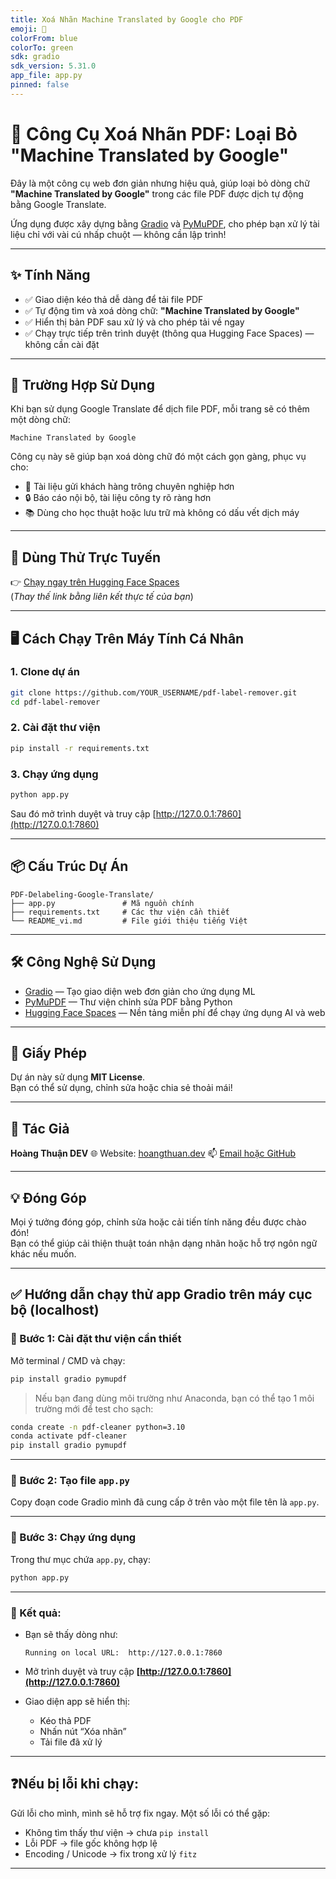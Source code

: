 ```yaml
---
title: Xoá Nhãn Machine Translated by Google cho PDF
emoji: 🧹
colorFrom: blue
colorTo: green
sdk: gradio
sdk_version: 5.31.0
app_file: app.py
pinned: false
---
```


# 🧹 Công Cụ Xoá Nhãn PDF: Loại Bỏ "Machine Translated by Google"

Đây là một công cụ web đơn giản nhưng hiệu quả, giúp loại bỏ dòng chữ **"Machine Translated by Google"** trong các file PDF được dịch tự động bằng Google Translate.

Ứng dụng được xây dựng bằng [Gradio](https://www.gradio.app/) và [PyMuPDF](https://pymupdf.readthedocs.io/en/latest/), cho phép bạn xử lý tài liệu chỉ với vài cú nhấp chuột — không cần lập trình!

---

## ✨ Tính Năng

- ✅ Giao diện kéo thả dễ dàng để tải file PDF
- ✅ Tự động tìm và xoá dòng chữ: **"Machine Translated by Google"**
- ✅ Hiển thị bản PDF sau xử lý và cho phép tải về ngay
- ✅ Chạy trực tiếp trên trình duyệt (thông qua Hugging Face Spaces) — không cần cài đặt

---

## 📌 Trường Hợp Sử Dụng

Khi bạn sử dụng Google Translate để dịch file PDF, mỗi trang sẽ có thêm một dòng chữ:

```
Machine Translated by Google
```

Công cụ này sẽ giúp bạn xoá dòng chữ đó một cách gọn gàng, phục vụ cho:

- 📄 Tài liệu gửi khách hàng trông chuyên nghiệp hơn
- 🔒 Báo cáo nội bộ, tài liệu công ty rõ ràng hơn
- 📚 Dùng cho học thuật hoặc lưu trữ mà không có dấu vết dịch máy

---

## 🚀 Dùng Thử Trực Tuyến

👉 [Chạy ngay trên Hugging Face Spaces](https://huggingface.co/spaces/YOUR_USERNAME/xoa-nhan-pdf)  
(*Thay thế link bằng liên kết thực tế của bạn*)

---

## 🖥️ Cách Chạy Trên Máy Tính Cá Nhân

### 1. Clone dự án
```bash
git clone https://github.com/YOUR_USERNAME/pdf-label-remover.git
cd pdf-label-remover
```

### 2. Cài đặt thư viện
```bash
pip install -r requirements.txt
```

### 3. Chạy ứng dụng
```bash
python app.py
```

Sau đó mở trình duyệt và truy cập [http://127.0.0.1:7860](http://127.0.0.1:7860)

---

## 📦 Cấu Trúc Dự Án

```
PDF-Delabeling-Google-Translate/
├── app.py               # Mã nguồn chính
├── requirements.txt     # Các thư viện cần thiết
└── README_vi.md         # File giới thiệu tiếng Việt
```

---

## 🛠️ Công Nghệ Sử Dụng

- [Gradio](https://gradio.app) — Tạo giao diện web đơn giản cho ứng dụng ML
- [PyMuPDF](https://pymupdf.readthedocs.io/) — Thư viện chỉnh sửa PDF bằng Python
- [Hugging Face Spaces](https://huggingface.co/spaces) — Nền tảng miễn phí để chạy ứng dụng AI và web

---

## 🤝 Giấy Phép

Dự án này sử dụng **MIT License**.  
Bạn có thể sử dụng, chỉnh sửa hoặc chia sẻ thoải mái!

---

## 👤 Tác Giả

**Hoàng Thuận DEV**
🌐 Website: [hoangthuan.dev](https://hoangthuan.dev)
📫 [Email hoặc GitHub](https://github.com/hoangthuan-dev)

---

## 💡 Đóng Góp

Mọi ý tưởng đóng góp, chỉnh sửa hoặc cải tiến tính năng đều được chào đón!  
Bạn có thể giúp cải thiện thuật toán nhận dạng nhãn hoặc hỗ trợ ngôn ngữ khác nếu muốn.

---

## ✅ Hướng dẫn chạy thử app Gradio trên máy cục bộ (localhost)

### 🧩 Bước 1: Cài đặt thư viện cần thiết

Mở terminal / CMD và chạy:

```bash
pip install gradio pymupdf
```

> Nếu bạn đang dùng môi trường như Anaconda, bạn có thể tạo 1 môi trường mới để test cho sạch:

```bash
conda create -n pdf-cleaner python=3.10
conda activate pdf-cleaner
pip install gradio pymupdf
```

---

### 🧩 Bước 2: Tạo file `app.py`

Copy đoạn code Gradio mình đã cung cấp ở trên vào một file tên là `app.py`.

---

### 🧩 Bước 3: Chạy ứng dụng

Trong thư mục chứa `app.py`, chạy:

```bash
python app.py
```

---

### 🧪 Kết quả:

* Bạn sẽ thấy dòng như:

  ```
  Running on local URL:  http://127.0.0.1:7860
  ```

* Mở trình duyệt và truy cập **[http://127.0.0.1:7860](http://127.0.0.1:7860)**

* Giao diện app sẽ hiển thị:

  * Kéo thả PDF
  * Nhấn nút “Xóa nhãn”
  * Tải file đã xử lý

---

## ❓Nếu bị lỗi khi chạy:

Gửi lỗi cho mình, mình sẽ hỗ trợ fix ngay. Một số lỗi có thể gặp:

* Không tìm thấy thư viện → chưa `pip install`
* Lỗi PDF → file gốc không hợp lệ
* Encoding / Unicode → fix trong xử lý `fitz`

---